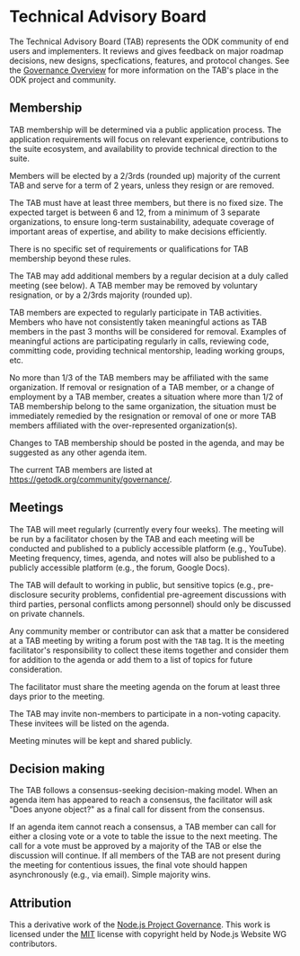 # Technical Advisory Board

The Technical Advisory Board (TAB) represents the ODK community of end users and implementers. It reviews and gives feedback on major roadmap decisions, new designs, specfications, features, and protocol changes. See the [Governance Overview](README.md) for more information on the TAB's place in the ODK project and community.

## Membership

TAB membership will be determined via a public application process. The application requirements will focus on relevant experience, contributions to the suite ecosystem, and availability to provide technical direction to the suite.

Members will be elected by a 2/3rds (rounded up) majority of the current TAB and serve for a term of 2 years, unless they resign or are removed.

The TAB must have at least three members, but there is no fixed size. The expected target is between 6 and 12, from a minimum of 3 separate organizations, to ensure long-term sustainability, adequate coverage of important areas of expertise, and ability to make decisions efficiently.

There is no specific set of requirements or qualifications for TAB membership beyond these rules.

The TAB may add additional members by a regular decision at a duly called meeting (see below). A TAB member may be removed by voluntary resignation, or by a 2/3rds majority (rounded up).

TAB members are expected to regularly participate in TAB activities. Members who have not consistently taken meaningful actions as TAB members in the past 3 months will be considered for removal. Examples of meaningful actions are participating regularly in calls, reviewing code, committing code, providing technical mentorship, leading working groups, etc.

No more than 1/3 of the TAB members may be affiliated with the same organization. If removal or resignation of a TAB member, or a change of employment by a TAB member, creates a situation where more than 1/2 of TAB membership belong to the same organization, the situation must be immediately remedied by the resignation or removal of one or more TAB members affiliated with the over-represented organization(s).

Changes to TAB membership should be posted in the agenda, and may be suggested as any other agenda item.

The current TAB members are listed at https://getodk.org/community/governance/.

## Meetings

The TAB will meet regularly (currently every four weeks). The meeting will be run by a facilitator chosen by the TAB and each meeting will be conducted and published to a publicly accessible platform (e.g., YouTube). Meeting frequency, times, agenda, and notes will also be published to a publicly accessible platform (e.g., the forum, Google Docs).

The TAB will default to working in public, but sensitive topics (e.g., pre-disclosure security problems, confidential pre-agreement discussions with third parties, personal conflicts among personnel) should only be discussed on private channels.

Any community member or contributor can ask that a matter be considered at a TAB meeting by writing a forum post with the `TAB` tag. It is the meeting facilitator's responsibility to collect these items together and consider them for addition to the agenda or add them to a list of topics for future consideration.

The facilitator must share the meeting agenda on the forum at least three days prior to the meeting.

The TAB may invite non-members to participate in a non-voting capacity. These invitees will be listed on the agenda.

Meeting minutes will be kept and shared publicly.

## Decision making

The TAB follows a consensus-seeking decision-making model. When an agenda item has appeared to reach a consensus, the facilitator will ask "Does anyone object?" as a final call for dissent from the consensus.

If an agenda item cannot reach a consensus, a TAB member can call for either a closing vote or a vote to table the issue to the next meeting. The call for a vote must be approved by a majority of the TAB or else the discussion will continue. If all members of the TAB are not present during the meeting for contentious issues, the final vote should happen asynchronously (e.g., via email). Simple majority wins.

## Attribution

This a derivative work of the [Node.js Project Governance](https://raw.githubusercontent.com/nodejs/nodejs.org/0dd684cf21d278ba8aa178db0a20ebc6d587c58e/locale/en/about/governance.md). This work is licensed under the [MIT](https://opensource.org/licenses/MIT) license with copyright held by Node.js Website WG contributors.
